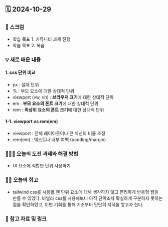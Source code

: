 ## 🗓️ 2024-10-29

### 🐌 스크럼

- 학습 목표 1. 커뮤니티 과제 진행
- 학습 목표 2. 복습

### 💡 새로 배운 내용

#### 1. css 단위 비교

- px :  절대 단위
- % : 부모 요소에 대한 상대적 단위
- viewport (vw, vh) : **브라우저 크기**에 대한 상대적 단위
- em : **부모 요소의 폰트 크기**에 대한 상대적 단위
- rem : **최상위 요소의 폰트 크기**에 대한 상대적 단위

#### 1-1. viewport vs rem(em)

- viewport : 전체 레이아웃이나 큰 섹션의 비율 조정
- rem(em) : 텍스트나 내부 여백 (padding/margin)

### 👩🏻‍💻 오늘의 도전 과제와 해결 방법

- UI 요소에 적합한 단위 사용하기

### 👏🏻 오늘의 회고

- tailwind css를 사용할 땐 단위 요소에 대해 생각하지 않고 편리하게 반응형 웹을 만들 수 있었다. 바닐라 css를 사용해보니 아직 단위조차 확실하게 구분하지 못하는 점을 확인하였고, 이번 기회를 통해 기초부터 단단히 지식을 쌓고자 한다.

### 🔗 참고 자료 및 링크

